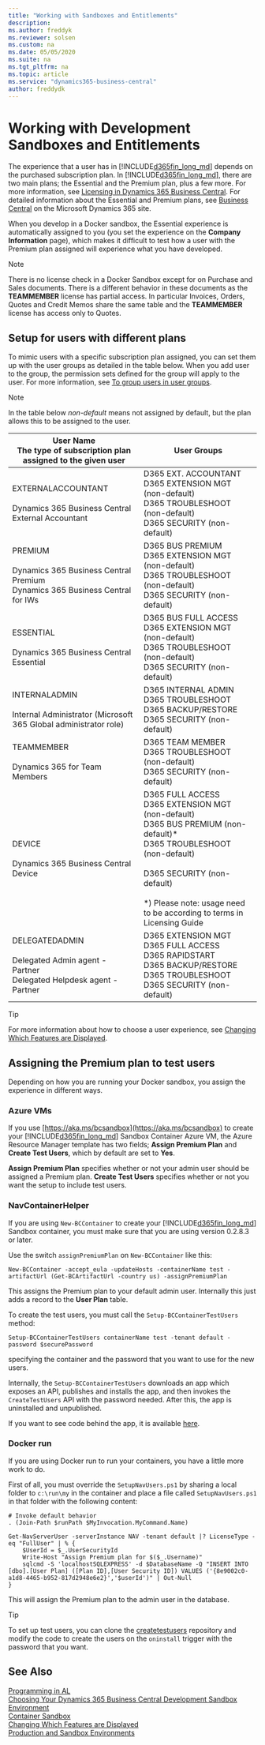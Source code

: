 ```yaml
---
title: "Working with Sandboxes and Entitlements"
description:
ms.author: freddyk
ms.reviewer: solsen
ms.custom: na
ms.date: 05/05/2020
ms.suite: na
ms.tgt_pltfrm: na
ms.topic: article
ms.service: "dynamics365-business-central"
author: freddydk
---
```


# Working with Development Sandboxes and Entitlements

The experience that a user has in [!INCLUDE[d365fin_long_md](includes/d365fin_long_md.md)] depends on the purchased subscription plan. In [!INCLUDE[d365fin_long_md](includes/d365fin_long_md.md)], there are two main plans; the Essential and the Premium plan, plus a few more. For more information, see [Licensing in Dynamics 365 Business Central](../deployment/licensing.md). For detailed information about the Essential and Premium plans, see [Business Central](https://dynamics.microsoft.com/business-central/overview/) on the Microsoft Dynamics 365 site.  

When you develop in a Docker sandbox, the Essential experience is automatically assigned to you (you set the experience on the **Company Information** page), which makes it difficult to test how a user with the Premium plan assigned will experience what you have developed.

> [!NOTE]  
> There is no license check in a Docker Sandbox except for on Purchase and Sales documents. There is a different behavior in these documents as the **TEAMMEMBER** license has partial access. In particular Invoices, Orders, Quotes and Credit Memos share the same table and the **TEAMMEMBER** license has access only to Quotes.

## Setup for users with different plans

To mimic users with a specific subscription plan assigned, you can set them up with the user groups as detailed in the table below. When you add user to the group, the permission sets defined for the group will apply to the user. For more information, see [To group users in user groups](/dynamics365/business-central/ui-define-granular-permissions#to-manage-permissions-through-user-groups).

> [!NOTE]  
> In the table below *non-default* means not assigned by default, but the plan allows this to be assigned to the user.

|User Name <br>The type of subscription plan <br> assigned to the given user|User Groups|
|---------|-----------
|EXTERNALACCOUNTANT<br><br>Dynamics 365 Business Central External Accountant|D365 EXT. ACCOUNTANT<br>D365 EXTENSION MGT (non-default)<br>D365 TROUBLESHOOT (non-default)<br>D365 SECURITY (non-default)|
|PREMIUM<br><br>Dynamics 365 Business Central Premium<br>Dynamics 365 Business Central for IWs|D365 BUS PREMIUM<br>D365 EXTENSION MGT (non-default)<br>D365 TROUBLESHOOT (non-default)<br>D365 SECURITY (non-default)|
|ESSENTIAL<br><br>Dynamics 365 Business Central Essential|D365 BUS FULL ACCESS<br>D365 EXTENSION MGT (non-default)<br>D365 TROUBLESHOOT (non-default)<br>D365 SECURITY (non-default)|
|INTERNALADMIN<br><br>Internal Administrator (Microsoft 365 Global administrator role)|D365 INTERNAL ADMIN<br>D365 TROUBLESHOOT<br>D365 BACKUP/RESTORE<br>D365 SECURITY (non-default)|
|TEAMMEMBER<br><br>Dynamics 365 for Team Members|D365 TEAM MEMBER<br>D365 TROUBLESHOOT (non-default)<br>D365 SECURITY (non-default)|
|DEVICE    <br><br>Dynamics 365 Business Central Device|D365 FULL ACCESS<br>D365 EXTENSION MGT (non-default)<br>D365 BUS PREMIUM (non-default)* <br>D365 TROUBLESHOOT (non-default)<br><br>D365 SECURITY (non-default)<br><br> *) Please note: usage need to be according to terms in Licensing Guide |
|DELEGATEDADMIN<br><br>Delegated Admin agent - Partner<br>Delegated Helpdesk agent - Partner|D365 EXTENSION MGT<br>D365 FULL ACCESS<br>D365 RAPIDSTART<br>D365 BACKUP/RESTORE<br>D365 TROUBLESHOOT<br>D365 SECURITY (non-default)|

> [!TIP]  
> For more information about how to choose a user experience, see [Changing Which Features are Displayed](/dynamics365/business-central/ui-experiences#choosing-a-user-experience-to-show-or-hide-features).

## Assigning the Premium plan to test users
Depending on how you are running your Docker sandbox, you assign the experience in different ways.

### Azure VMs
If you use [https://aka.ms/bcsandbox](https://aka.ms/bcsandbox) to create your [!INCLUDE[d365fin_long_md](includes/d365fin_long_md.md)] Sandbox Container Azure VM, the Azure Resource Manager template has two fields; **Assign Premium Plan** and **Create Test Users**, which by default are set to **Yes**.

**Assign Premium Plan** specifies whether or not your admin user should be assigned a Premium plan. **Create Test Users** specifies whether or not you want the setup to include test users. 

### NavContainerHelper
If you are using `New-BCContainer` to create your [!INCLUDE[d365fin_long_md](includes/d365fin_long_md.md)] Sandbox container, you must make sure that you are using version 0.2.8.3 or later.

Use the switch `assignPremiumPlan` on `New-BCContainer` like this:

```
New-BCContainer -accept_eula -updateHosts -containerName test -artifactUrl (Get-BCArtifactUrl -country us) -assignPremiumPlan
```

This assigns the Premium plan to your default admin user. Internally this just adds a record to the **User Plan** table.

To create the test users, you must call the `Setup-BCContainerTestUsers` method:

```
Setup-BCContainerTestUsers containerName test -tenant default -password $securePassword
```

specifying the container and the password that you want to use for the new users.

Internally, the `Setup-BCContainerTestUsers` downloads an app which exposes an API, publishes and installs the app, and then invokes the `CreateTestUsers` API with the password needed. After this, the app is uninstalled and unpublished.

If you want to see code behind the app, it is available [here](https://dev.azure.com/businesscentralapps/CreateTestUsers).

### Docker run
If you are using Docker run to run your containers, you have a little more work to do.

First of all, you must override the `SetupNavUsers.ps1` by sharing a local folder to `c:\run\my` in the container and place a file called `SetupNavUsers.ps1` in that folder with the following content:

```
# Invoke default behavior
. (Join-Path $runPath $MyInvocation.MyCommand.Name)
 
Get-NavServerUser -serverInstance NAV -tenant default |? LicenseType -eq "FullUser" | % {
    $UserId = $_.UserSecurityId
    Write-Host "Assign Premium plan for $($_.Username)"
    sqlcmd -S 'localhostSQLEXPRESS' -d $DatabaseName -Q "INSERT INTO [dbo].[User Plan] ([Plan ID],[User Security ID]) VALUES ('{8e9002c0-a1d8-4465-b952-817d2948e6e2}','$userId')" | Out-Null
}
```

This will assign the Premium plan to the admin user in the database.

> [!TIP]  
> To set up test users, you can clone the [createtestusers](https://dev.azure.com/businesscentralapps/CreateTestUsers) repository and modify the code to create the users on the `oninstall` trigger with the password that you want.

## See Also

[Programming in AL](devenv-programming-in-al.md)  
[Choosing Your Dynamics 365 Business Central Development Sandbox Environment](devenv-sandbox-overview.md)  
[Container Sandbox](devenv-get-started-container-sandbox.md)  
[Changing Which Features are Displayed](/dynamics365/business-central/ui-experiences#choosing-a-user-experience-to-show-or-hide-features)  
[Production and Sandbox Environments](../administration/environment-types.md)  
